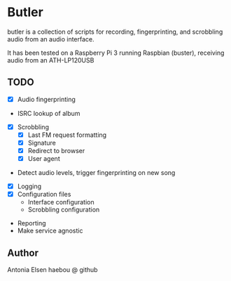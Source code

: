 # Butler

butler is a collection of scripts for recording, fingerprinting, and scrobbling audio from an audio interface.

It has been tested on a Raspberry Pi 3 running Raspbian (buster), receiving audio from an ATH-LP120USB

## TODO

- [x] Audio fingerprinting
- ISRC lookup of album
- [x] Scrobbling
  - [x] Last FM request formatting
  - [x] Signature
  - [x] Redirect to browser
  - [x] User agent
- Detect audio levels, trigger fingerprinting on new song
- [x] Logging
- [x] Configuration files
  - Interface configuration
  - Scrobbling configuration
- Reporting
- Make service agnostic


## Author

Antonia Elsen
haebou @ github